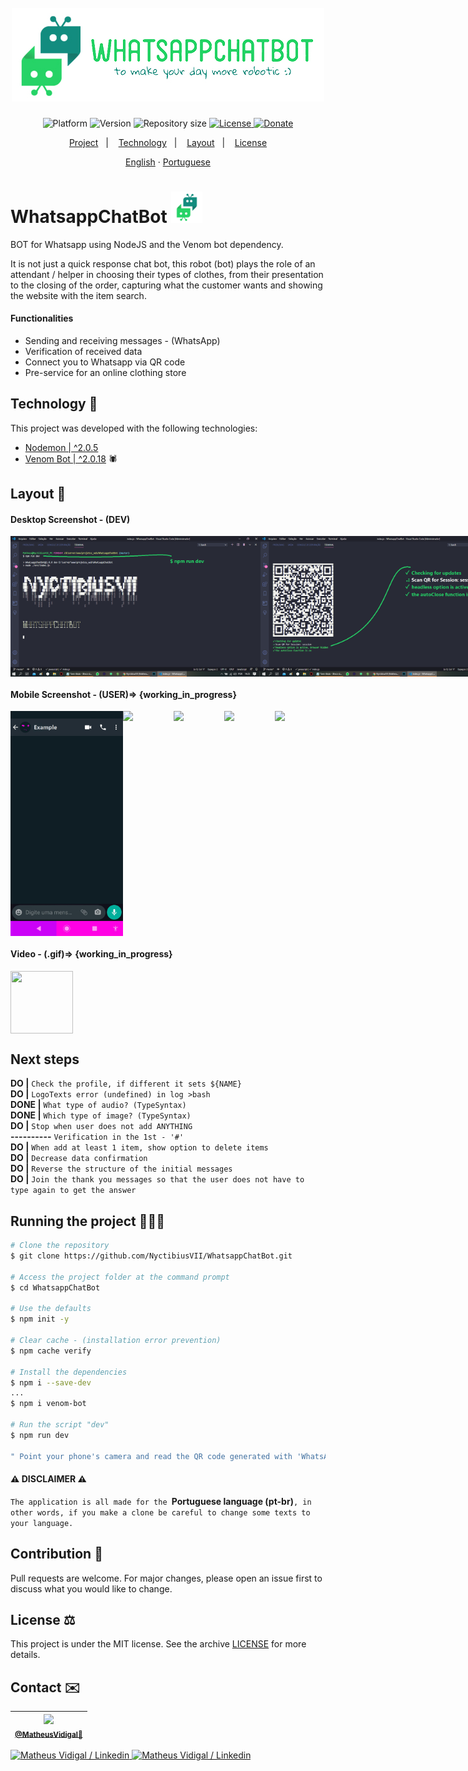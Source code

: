 <h1 align="center">
  <br>
    <img src="./.github/logos/logo-WhatsappChatBot-long.jpg" width="500" heigh="150" alt="logo WhatsApp chat bot">
</h1>
<!-- <h4 align="center">Context...</h4> -->
<p align="center">
  <img alt="Platform" src="https://img.shields.io/static/v1?label=Platform&message=Mobile/PC&color=25d366&labelColor=075e54">
  <img alt="Version" src="https://img.shields.io/static/v1?label=Version&message=1.0&color=25d366&labelColor=075e54">
  <img alt="Repository size" src="https://img.shields.io/github/repo-size/NyctibiusVII/WhatsappChatBot?color=25d366&labelColor=075e54">
  <a href="https://github.com/NyctibiusVII/WhatsappChatBot/blob/master/LICENSE">
    <img alt="License" src="https://img.shields.io/static/v1?label=License&message=MIT&color=25d366&labelColor=075e54">
  </a>
  <a href="https://picpay.me/Matheus_nyctibius_vii">
  <img alt="Donate" src="https://img.shields.io/static/v1?label=$&message=Donate&color=25d366&labelColor=075e54">
  </a>
</p>
<p align="center">
  <a href="#WhatsappChatBot-">Project</a>&nbsp;&nbsp;&nbsp;|&nbsp;&nbsp;&nbsp;
  <a href="#technology-">Technology</a>&nbsp;&nbsp;&nbsp;|&nbsp;&nbsp;&nbsp;
  <a href="#layout-">Layout</a>&nbsp;&nbsp;&nbsp;|&nbsp;&nbsp;&nbsp;
  <a href="#license-%EF%B8%8F">License</a>
</p>
<p align="center">
    <a href="README.md">English</a>
    ·
    <a href="README-pt.md">Portuguese</a>
</p>

# WhatsappChatBot <img src=".github/logos/logo-WhatsappChatBot-icon.png" width="50" alt="logo icon">
BOT for Whatsapp using NodeJS and the Venom bot dependency.

It is not just a quick response chat bot, this robot (bot) plays the role of an attendant / helper in choosing their types of clothes, from their presentation to the closing of the order, capturing what the customer wants and showing the website with the item search.

#### Functionalities
* Sending and receiving messages - (WhatsApp)
* Verification of received data
* Connect you to Whatsapp via QR code
* Pre-service for an online clothing store

## Technology 🚀
This project was developed with the following technologies:

- [Nodemon | ^2.0.5](https://nodejs.org/en/)
- [Venom Bot | ^2.0.18](https://github.com/orkestral/venom) 🕷

## Layout 🚧
#### Desktop Screenshot - (DEV)
<div style="display: flex; flex-direction: 'column'; align-items: 'center';">
<!-- 35,56 cm | 14” in, Laptop print (Lenovo ideapad 310-14ISK) -->
   <img src="./.github/desktop-start.png"  width="400px">
   <img src="./.github/desktop-QRcode.png" width="400px">
</div>

#### Mobile Screenshot - (USER)=> {working_in_progress}
<div style="display: flex; flex-direction: 'row';">
<!-- 154.4 x 72.2, Mobile print (Motorola G6 Play) -->
   <img src="./.github/mobile-example.png" width="180">
   <img src="./.github/mobile-start.png"   width="180">
   <img src="./.github/mobile-middle.png"  width="180">
   <img src="./.github/mobile-end.png"     width="180">
   <img src="./.github/mobile-cancel.png"  width="180">
</div>

#### Video - (.gif)=> {working_in_progress}
<div style="display: flex; flex-direction: 'column'; align-items: 'center';">
   <img src="https://media.giphy.com/media/vFKqnCdLPNOKc/giphy.gif" width="100" height="100" />
</div>

## Next steps
**DO |** `Check the profile, if different it sets ${NAME}`<br>
**DO |** `LogoTexts error (undefined) in log >bash` <br>
**DONE |** `What type of audio? (TypeSyntax)`<br>
**DONE |** `Which type of image? (TypeSyntax)`<br>
**DO |** `Stop when user does not add ANYTHING`<br>
**----------** `Verification in the 1st - '#'`<br>
**DO |** `When add at least 1 item, show option to delete items`<br>
**DO |** `Decrease data confirmation`<br>
**DO |** `Reverse the structure of the initial messages`<br>
**DO |** `Join the thank you messages so that the user does not have to type again to get the answer`<br>

## Running the project 🚴🏻‍♂️

```bash
# Clone the repository
$ git clone https://github.com/NyctibiusVII/WhatsappChatBot.git

# Access the project folder at the command prompt
$ cd WhatsappChatBot

# Use the defaults
$ npm init -y

# Clear cache - (installation error prevention)
$ npm cache verify

# Install the dependencies
$ npm i --save-dev
...
$ npm i venom-bot

# Run the script "dev"
$ npm run dev

" Point your phone's camera and read the QR code generated with 'WhatsApp Web'"
```

#### ⚠ DISCLAIMER ⚠
`The application is all made for the `**Portuguese language (pt-br)**`, in other words, if you make a clone be careful to change some texts to your language.`

## Contribution 💭
Pull requests are welcome. For major changes, please open an issue first to
discuss what you would like to change.

## License ⚖️
This project is under the MIT license. See the archive [LICENSE](https://github.com/NyctibiusVII/WhatsappChatBot/blob/master/LICENSE) for more details.

## Contact ✉️
| <img src="https://user-images.githubusercontent.com/52816125/90341686-05b68880-dfd8-11ea-969c-70c9ce9d0278.jpg" width=100><br><sub><a href="https://www.instagram.com/nyctibius_vii/?hl=pt-br">@MatheusVidigal🦊</a></sub> |
| :---: |

<p align="left">
   <a href="https://www.linkedin.com/in/matheus-vidigal-nyctibiusvii/">
      <img alt="Matheus Vidigal / Linkedin" src="https://img.shields.io/badge/-Matheus Vidigal-075e54?style=flat&logo=Linkedin&logoColor=ffffff" />
   </a>
   <a href="https://mail.google.com/mail/u/1/#inbox?compose=GTvVlcSGLCKpKJfwPsKKqzXBplKkGtCLvCQcFWdWxCxQFfkHzzjVkgzrMFPBgKBmWFHvrjrCsMqSH">
      <img alt="Matheus Vidigal / Linkedin" src="https://img.shields.io/badge/-Matheus Vidigal-25d366?style=flat&logo=Gmail&logoColor=ffffff" />
   </a>
</p>
<!--
Color - WhatsApp:
#075e54;
#128c7e;Shadow: #147E71;
#25d366;Shadow: #2DB961;
#dcf8c6;
#34b7f1;
#ece5dd;
-->